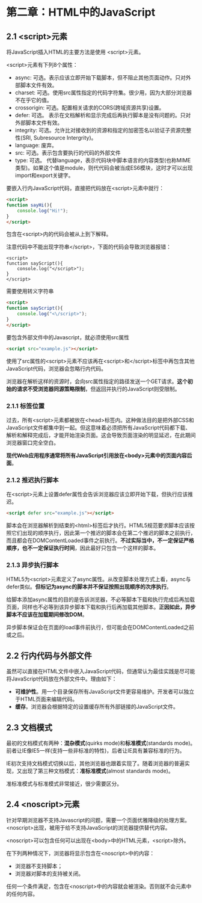 # 第二章：HTML中的JavaScript

##  2.1 \<script\>元素

将JavaScript插入HTML的主要方法是使用 \<script\>元素。

\<script\>元素有下列8个属性：

- async: 可选。表示应该立即开始下载脚本，但不阻止其他页面动作。只对外部脚本文件有效。
- charset: 可选。使用src属性指定的代码字符集。很少用，因为大部分浏览器不在乎它的值。
- crossorigin: 可选。配置相关请求的CORS(跨域资源共享)设置。
- defer: 可选。 表示在文档解析和显示完成后再执行脚本是没有问题的。只对外部脚本文件有效。
- integrity: 可选。允许比对接收到的资源和指定的加密签名以验证子资源完整性(SRI, Subresource Intergrity)。
- language: 废弃。
- src: 可选。表示包含要执行的代码的外部文件
- type: 可选。 代替language，表示代码块中脚本语言的内容类型(也称MIME类型)。如果这个值是module，则代代码会被当成ES6模块，这时才可以出现import和export关键字。

要嵌入行内JavaScript代码，直接把代码放在\<script\>元素中就行：

```html
<script>
function sayHi(){
    console.log("Hi!");
}
</script>
```

包含在\<script\>内的代码会被从上到下解释。

注意代码中不能出现字符串\</script\>，下面的代码会导致浏览器报错：

```
<script>
function sayScript(){
    console.log("</script>");
}
</script>
```

需要使用转义字符串

```html
<script>
function sayScript(){
    console.log("<\/script>");
}
</script>
```

要包含外部文件中的Javascript，就必须使用src属性

```html
<script src="example.js"></script>
```

使用了src属性的\<script\>元素不应该再在\<script\>和\</script\>标签中再包含其他JavaScript代码，浏览器会忽略行内代码。

浏览器在解析这样的资源时，会向src属性指定的路径发送一个GET请求。**这个初始的请求不受浏览器同源策略限制**，但返回并执行的JavaScript则受限制。

### 2.1.1 标签位置

过去，所有\<script\>元素都被放在\<head\>标签内。这种做法目的是把外部CSS和JavaScript文件都集中到一起。但这意味着必须把所有JavaScript代码都下载、解析和解释完成后，才能开始渲染页面。这会导致页面渲染的明显延迟，在此期间浏览器窗口完全空白。

**现代Web应用程序通常将所有JavaScript引用放在\<body\>元素中的页面内容后面**。

### 2.1.2 推迟执行脚本

在\<script\>元素上设置defer属性会告诉浏览器应该立即开始下载，但执行应该推迟。

```html
<script defer src="example.js"></script>
```

脚本会在浏览器解析到结束的\<html\>标签后才执行。HTML5规范要求脚本应该按照它们出现的顺序执行，因此第一个推迟的脚本会在第二个推迟的脚本之前执行，而且都会在DOMContentLoaded事件之前执行。**不过实际当中，不一定保证严格顺序，也不一定保证执行时间**，因此最好只包含一个这样的脚本。

### 2.1.3 异步执行脚本

HTML5为\<script\>元素定义了async属性。从改变脚本处理方式上看，async与defer类似。**但标记为async的脚本并不保证按照出现顺序的次序执行**。

给脚本添加async属性的目的是告诉浏览器，不必等脚本下载和执行完成后再加载页面，同样也不必等到该异步脚本下载和执行后再加载其他脚本。**正因如此，异步脚本不应该在加载期间修改DOM**。

异步脚本保证会在页面的load事件前执行，但可能会在DOMContentLoaded之前或之后。

## 2.2 行内代码与外部文件

虽然可以直接在HTML文件中嵌入JavaScript代码，但通常认为最佳实践是尽可能将JavaScript代码放在外部文件中。理由如下：

- **可维护性**。用一个目录保存所有JavaScript文件更容易维护。开发者可以独立于HTML页面来编辑代码。
- **缓存**。浏览器会根据特定的设置缓存所有外部链接的JavaScript文件。



## 2.3 文档模式

最初的文档模式有两种：**混杂模式**(quirks mode)和**标准模式**(standards mode)。前者让IE像IE5一样(支持一些非标准的特性)，后者让IE具有兼容标准的行为。

IE初次支持文档模式切换以后，其他浏览器也跟着实现了。随着浏览器的普遍实现，又出现了第三种文档模式：**准标准模式**(almost standards mode)。

准标准模式与标准模式非常接近，很少需要区分。

## 2.4 \<noscript\>元素

针对早期浏览器不支持Javascript的问题，需要一个页面优雅降级的处理方案。\<noscript\>出现，被用于给不支持JavaScript的浏览器提供替代内容。

\<noscript\>可以包含任何可以出现在\<body\>中的HTML元素，\<script\>除外。

在下列两种情况下，浏览器将显示包含在\<noscript\>中的内容：

- 浏览器不支持脚本；
- 浏览器对脚本的支持被关闭。

任何一个条件满足，包含在\<noscript\>中的内容就会被渲染。否则就不会元素中的任何内容。









